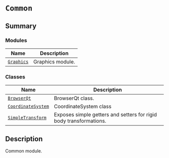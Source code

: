 # `Common`

<a id="summary"></a>

## Summary

### Modules

| Name | Description |
|------------------------------------------------------------------------------------------------|--------------------|
| [`Graphics`](Graphics/index.md#module-ansys.mechanical.stubs.v242.Ansys.ACT.Common.Graphics)   | Graphics module.   |

### Classes

| Name | Description |
|---------------------------------------------------------------------------------------------------------|--------------------------------------------------------------------|
| [`BrowserQt`](BrowserQt.md#ansys.mechanical.stubs.v242.Ansys.ACT.Common.BrowserQt)                      | BrowserQt class.                                                   |
| [`CoordinateSystem`](CoordinateSystem.md#ansys.mechanical.stubs.v242.Ansys.ACT.Common.CoordinateSystem) | CoordinateSystem class                                             |
| [`SimpleTransform`](SimpleTransform.md#ansys.mechanical.stubs.v242.Ansys.ACT.Common.SimpleTransform)    | Exposes simple getters and setters for rigid body transformations. |

<a id="description"></a>

## Description

Common module.

<!-- !! processed by numpydoc !! -->

